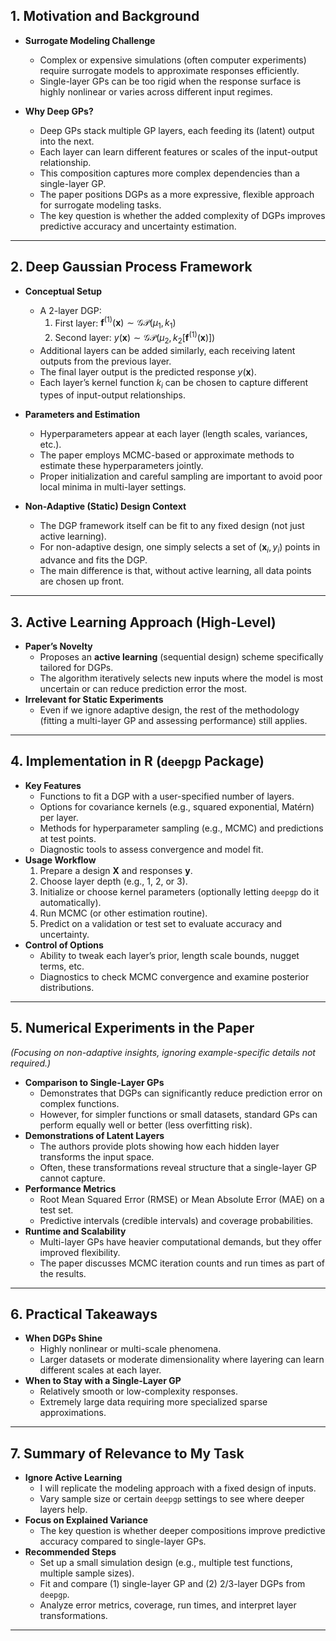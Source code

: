 ## 1. Motivation and Background
- **Surrogate Modeling Challenge**  
  - Complex or expensive simulations (often computer experiments) require surrogate models to approximate responses efficiently.  
  - Single-layer GPs can be too rigid when the response surface is highly nonlinear or varies across different input regimes.

- **Why Deep GPs?**  
  - Deep GPs stack multiple GP layers, each feeding its (latent) output into the next.  
  - Each layer can learn different features or scales of the input-output relationship.
  - This composition captures more complex dependencies than a single-layer GP.  
  - The paper positions DGPs as a more expressive, flexible approach for surrogate modeling tasks.
  - The key question is whether the added complexity of DGPs improves predictive accuracy and uncertainty estimation.

---

## 2. Deep Gaussian Process Framework
- **Conceptual Setup**  
  - A 2-layer DGP:  
    1. First layer: $\mathbf{f}^{(1)}(\mathbf{x}) \sim \mathcal{GP}(\mu_1, k_1)$ 
    2. Second layer: $y(\mathbf{x}) \sim \mathcal{GP}\bigl(\mu_2, k_2[\mathbf{f}^{(1)}(\mathbf{x})]\bigr)$
  - Additional layers can be added similarly, each receiving latent outputs from the previous layer.
  - The final layer output is the predicted response $y(\mathbf{x})$.
  - Each layer’s kernel function $k_i$ can be chosen to capture different types of input-output relationships.

- **Parameters and Estimation**  
  - Hyperparameters appear at each layer (length scales, variances, etc.).  
  - The paper employs MCMC-based or approximate methods to estimate these hyperparameters jointly.  
  - Proper initialization and careful sampling are important to avoid poor local minima in multi-layer settings.

- **Non-Adaptive (Static) Design Context**  
  - The DGP framework itself can be fit to any fixed design (not just active learning).  
  - For non-adaptive design, one simply selects a set of $(\mathbf{x}_i, y_i)$ points in advance and fits the DGP.  
  - The main difference is that, without active learning, all data points are chosen up front.

---

## 3. Active Learning Approach (High-Level)
- **Paper’s Novelty**  
  - Proposes an **active learning** (sequential design) scheme specifically tailored for DGPs.  
  - The algorithm iteratively selects new inputs where the model is most uncertain or can reduce prediction error the most.  
- **Irrelevant for Static Experiments**  
  - Even if we ignore adaptive design, the rest of the methodology (fitting a multi-layer GP and assessing performance) still applies.

---

## 4. Implementation in R (`deepgp` Package)
- **Key Features**  
  - Functions to fit a DGP with a user-specified number of layers.  
  - Options for covariance kernels (e.g., squared exponential, Matérn) per layer.  
  - Methods for hyperparameter sampling (e.g., MCMC) and predictions at test points.  
  - Diagnostic tools to assess convergence and model fit.
- **Usage Workflow**  
  1. Prepare a design $\mathbf{X}$ and responses $\mathbf{y}$.  
  2. Choose layer depth (e.g., 1, 2, or 3).  
  3. Initialize or choose kernel parameters (optionally letting `deepgp` do it automatically).  
  4. Run MCMC (or other estimation routine).  
  5. Predict on a validation or test set to evaluate accuracy and uncertainty.  
- **Control of Options**  
  - Ability to tweak each layer’s prior, length scale bounds, nugget terms, etc.  
  - Diagnostics to check MCMC convergence and examine posterior distributions.

---

## 5. Numerical Experiments in the Paper
*(Focusing on non-adaptive insights, ignoring example-specific details not required.)*

- **Comparison to Single-Layer GPs**  
  - Demonstrates that DGPs can significantly reduce prediction error on complex functions.  
  - However, for simpler functions or small datasets, standard GPs can perform equally well or better (less overfitting risk).  
- **Demonstrations of Latent Layers**  
  - The authors provide plots showing how each hidden layer transforms the input space.  
  - Often, these transformations reveal structure that a single-layer GP cannot capture.  
- **Performance Metrics**  
  - Root Mean Squared Error (RMSE) or Mean Absolute Error (MAE) on a test set.  
  - Predictive intervals (credible intervals) and coverage probabilities.  
- **Runtime and Scalability**  
  - Multi-layer GPs have heavier computational demands, but they offer improved flexibility.  
  - The paper discusses MCMC iteration counts and run times as part of the results.

---

## 6. Practical Takeaways
- **When DGPs Shine**  
  - Highly nonlinear or multi-scale phenomena.  
  - Larger datasets or moderate dimensionality where layering can learn different scales at each layer.  
- **When to Stay with a Single-Layer GP**  
  - Relatively smooth or low-complexity responses.  
  - Extremely large data requiring more specialized sparse approximations.  


---

## 7. Summary of Relevance to My Task
- **Ignore Active Learning**  
  - I will replicate the modeling approach with a fixed design of inputs.  
  - Vary sample size or certain `deepgp` settings to see where deeper layers help.  
- **Focus on Explained Variance**  
  - The key question is whether deeper compositions improve predictive accuracy compared to single-layer GPs.  
- **Recommended Steps**  
  - Set up a small simulation design (e.g., multiple test functions, multiple sample sizes).  
  - Fit and compare (1) single-layer GP and (2) 2/3-layer DGPs from `deepgp`.  
  - Analyze error metrics, coverage, run times, and interpret layer transformations.

---
